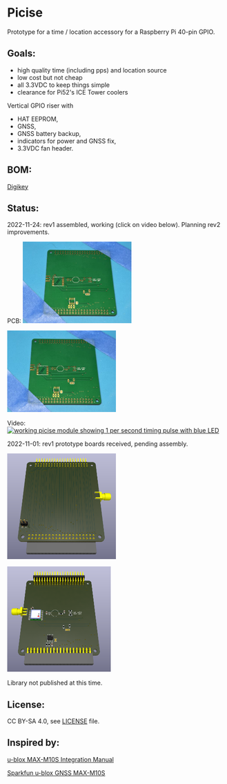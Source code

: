 <H1>Picise</H1>

Prototype for a time / location accessory for a Raspberry Pi 40-pin GPIO.

<H2>Goals:</H2>

- high quality time (including pps) and location source
- low cost but not cheap
- all 3.3VDC to keep things simple
- clearance for Pi52's ICE Tower coolers

Vertical GPIO riser with 
- HAT EEPROM, 
- GNSS, 
- GNSS battery backup, 
- indicators for power and GNSS fix,
- 3.3VDC fan header.

<H2>BOM:</H2>

[Digikey](https://www.digikey.com/short/rnq4tnz8)

<H2>Status:</H2>

2022-11-24: rev1 assembled, working (click on video below). Planning rev2 improvements.

PCB:
<img src="artifacts/rev1%20pcb%201.jpg?raw=true" width=50%><p><img src="artifacts/rev1%20pcb%201.jpg?raw=true" width=50%>

Video:
[![working picise module showing 1 per second timing pulse with blue LED](https://img.youtube.com/vi/lg2OkTD7_zg/0.jpg)](https://www.youtube.com/shorts/lg2OkTD7_zg)


2022-11-01: rev1 prototype boards received, pending assembly.

<img src="artifacts/picise%20front%20render.png?raw=true" width=50%><p><img src="artifacts/picise%20back%20render.png?raw=true" width=47.7%>

Library not published at this time.

<H2>License:</H2>

CC BY-SA 4.0, see [LICENSE](LICENSE) file.

<H2>Inspired by:</H2>

[u-blox MAX-M10S Integration Manual](https://content.u-blox.com/sites/default/files/MAX-M10S_IntegrationManual_UBX-20053088.pdf)

[Sparkfun u-blox GNSS MAX-M10S](https://www.sparkfun.com/products/18037)
